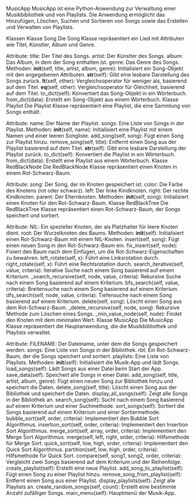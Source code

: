 MusicApp
MusicApp ist eine Python-Anwendung zur Verwaltung einer Musikbibliothek und von Playlists. Die Anwendung ermöglicht das Hinzufügen, Löschen, Suchen und Sortieren von Songs sowie das Erstellen und Verwalten von Playlists.

Klassen
Klasse Song
Die Song Klasse repräsentiert ein Lied mit Attributen wie Titel, Künstler, Album und Genre.

Attribute:
title: Der Titel des Songs.
artist: Der Künstler des Songs.
album: Das Album, in dem der Song enthalten ist.
genre: Das Genre des Songs.
Methoden:
__init__(self, title, artist, album, genre): Initialisiert ein Song-Objekt mit den angegebenen Attributen.
__str__(self): Gibt eine lesbare Darstellung des Songs zurück.
__lt__(self, other): Vergleichsoperator für weniger als, basierend auf dem Titel.
__eq__(self, other): Vergleichsoperator für Gleichheit, basierend auf dem Titel.
to_dict(self): Konvertiert das Song-Objekt in ein Wörterbuch.
from_dict(data): Erstellt ein Song-Objekt aus einem Wörterbuch.
Klasse Playlist
Die Playlist Klasse repräsentiert eine Playlist, die eine Sammlung von Songs enthält.

Attribute:
name: Der Name der Playlist.
songs: Eine Liste von Songs in der Playlist.
Methoden:
__init__(self, name): Initialisiert eine Playlist mit einem Namen und einer leeren Songliste.
add_song(self, song): Fügt einen Song zur Playlist hinzu.
remove_song(self, title): Entfernt einen Song aus der Playlist basierend auf dem Titel.
__str__(self): Gibt eine lesbare Darstellung der Playlist zurück.
to_dict(self): Konvertiert die Playlist in ein Wörterbuch.
from_dict(data): Erstellt eine Playlist aus einem Wörterbuch.
Klasse RedBlackNode
Die RedBlackNode Klasse repräsentiert einen Knoten in einem Rot-Schwarz-Baum.

Attribute:
song: Der Song, der im Knoten gespeichert ist.
color: Die Farbe des Knotens (rot oder schwarz).
left: Der linke Kindknoten.
right: Der rechte Kindknoten.
parent: Der Elternknoten.
Methoden:
__init__(self, song): Initialisiert einen Knoten für den Rot-Schwarz-Baum.
Klasse RedBlackTree
Die RedBlackTree Klasse repräsentiert einen Rot-Schwarz-Baum, der Songs speichert und sortiert.

Attribute:
NIL: Ein spezieller Knoten, der als Platzhalter für leere Knoten dient.
root: Der Wurzelknoten des Baums.
Methoden:
__init__(self): Initialisiert einen Rot-Schwarz-Baum mit einem NIL-Knoten.
insert(self, song): Fügt einen neuen Song in den Rot-Schwarz-Baum ein.
fix_insert(self, node): Fixiert den Baum nach dem Einfügen, um die Rot-Schwarz-Eigenschaften zu bewahren.
left_rotate(self, x): Führt eine Linksrotation durch.
right_rotate(self, x): Führt eine Rechtsrotation durch.
search_iterative(self, value, criteria): Iterative Suche nach einem Song basierend auf einem Kriterium.
_search_recursive(self, node, value, criteria): Rekursive Suche nach einem Song basierend auf einem Kriterium.
bfs_search(self, value, criteria): Breitensuche nach einem Song basierend auf einem Kriterium.
dfs_search(self, node, value, criteria): Tiefensuche nach einem Song basierend auf einem Kriterium.
delete(self, song): Löscht einen Song aus dem Rot-Schwarz-Baum.
_delete_recursive(self, node, song): Rekursive Methode zum Löschen eines Songs.
_min_value_node(self, node): Findet den Knoten mit dem minimalen Wert.
Klasse MusicApp
Die MusicApp Klasse repräsentiert die Hauptanwendung, die die Musikbibliothek und Playlists verwaltet.

Attribute:
FILENAME: Der Dateiname, unter dem die Songs gespeichert werden.
songs: Eine Liste von Songs in der Bibliothek.
rbt: Ein Rot-Schwarz-Baum, der die Songs speichert und sortiert.
playlists: Eine Liste von Playlists.
Methoden:
__init__(self): Initialisiert die Musik-App und lädt Songs.
load_songs(self): Lädt Songs aus einer Datei beim Start der App.
save_data(self): Speichert alle Songs in einer Datei.
add_song(self, title, artist, album, genre): Fügt einen neuen Song zur Bibliothek hinzu und speichert die Daten.
delete_song(self, title): Löscht einen Song aus der Bibliothek und speichert die Daten.
display_all_songs(self): Zeigt alle Songs in der Bibliothek an.
search_song(self): Sucht nach einem Song basierend auf einem Kriterium und einer Suchmethode.
sort_songs(self): Sortiert die Songs basierend auf einem Kriterium und einer Sortiermethode.
bubble_sort(self, order, criteria): Implementiert den Bubble Sort Algorithmus.
insertion_sort(self, order, criteria): Implementiert den Insertion Sort Algorithmus.
merge_sort(self, array, order, criteria): Implementiert den Merge Sort Algorithmus.
merge(self, left, right, order, criteria): Hilfsmethode für Merge Sort.
quick_sort(self, low, high, order, criteria): Implementiert den Quick Sort Algorithmus.
partition(self, low, high, order, criteria): Hilfsmethode für Quick Sort.
compare(self, song1, song2, order, criteria): Vergleicht zwei Songs basierend auf dem Kriterium und der Reihenfolge.
create_playlist(self): Erstellt eine neue Playlist.
add_song_to_playlist(self): Fügt einen Song zu einer Playlist hinzu.
remove_song_from_playlist(self): Entfernt einen Song aus einer Playlist.
display_playlists(self): Zeigt alle Playlists an.
create_random_songs(self, count): Erstellt eine bestimmte Anzahl zufälliger Songs.
main_menu(self): Hauptmenü der Musik-App.
